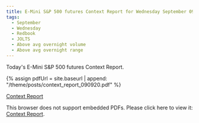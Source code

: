 ```yaml
---
title: E-Mini S&P 500 futures Context Report for Wednesday September 09, 2020
tags:
  - September
  - Wednesday
  - Redbook
  - JOLTS
  - Above avg overnight volume
  - Above avg overnight range
---
```


Today's E-Mini S&P 500 futures Context Report.

{% assign pdfUrl = site.baseurl | append: "/theme/posts/context_report_090920.pdf" %}

<a href="{{pdfUrl}}">Context Report</a>

<object data="{{pdfUrl}}" type="application/pdf" width="700px" height="700px">
    <p>This browser does not support embedded PDFs. Please click here to view it: <a href="{{pdfUrl}}">Context Report</a>.</p>
</object>